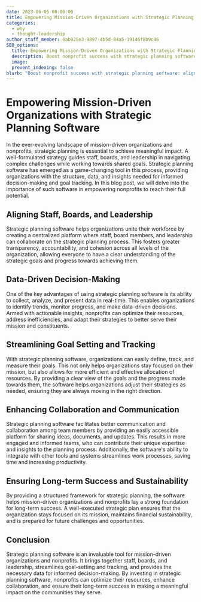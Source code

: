 ```yaml
---
date: 2023-06-05 00:00:00
title: Empowering Mission-Driven Organizations with Strategic Planning Software
categories:
  - why
  - thought-leadership
author_staff_member: 6ab925e3-9897-4b5d-84a5-19146f8b9c46
SEO_options:
  title: Empowering Mission-Driven Organizations with Strategic Planning Software
  description: Boost nonprofit success with strategic planning software: align teams, make data-driven decisions, streamline goals & enhance collaboration for long-term impact.
  image:
  prevent_indexing: false
blurb: "Boost nonprofit success with strategic planning software: align teams, make data-driven decisions, streamline goals & enhance collaboration for long-term impact."
---
```


# Empowering Mission-Driven Organizations with Strategic Planning Software

In the ever-evolving landscape of mission-driven organizations and nonprofits, strategic planning is essential to achieve meaningful impact. A well-formulated strategy guides staff, boards, and leadership in navigating complex challenges while working towards shared goals. Strategic planning software has emerged as a game-changing tool in this process, providing organizations with the structure, data, and insights needed for informed decision-making and goal tracking. In this blog post, we will delve into the importance of such software in empowering nonprofits to reach their full potential.

## Aligning Staff, Boards, and Leadership
Strategic planning software helps organizations unite their workforce by creating a centralized platform where staff, board members, and leadership can collaborate on the strategic planning process. This fosters greater transparency, accountability, and cohesion across all levels of the organization, allowing everyone to have a clear understanding of the strategic goals and progress towards achieving them.

## Data-Driven Decision-Making
One of the key advantages of using strategic planning software is its ability to collect, analyze, and present data in real-time. This enables organizations to identify trends, monitor progress, and make data-driven decisions. Armed with actionable insights, nonprofits can optimize their resources, address inefficiencies, and adapt their strategies to better serve their mission and constituents.

## Streamlining Goal Setting and Tracking
With strategic planning software, organizations can easily define, track, and measure their goals. This not only helps organizations stay focused on their mission, but also allows for more efficient and effective allocation of resources. By providing a clear view of the goals and the progress made towards them, the software helps organizations adjust their strategies as needed, ensuring they are always moving in the right direction.

## Enhancing Collaboration and Communication
Strategic planning software facilitates better communication and collaboration among team members by providing an easily accessible platform for sharing ideas, documents, and updates. This results in more engaged and informed teams, who can contribute their unique expertise and insights to the planning process. Additionally, the software's ability to integrate with other tools and systems streamlines work processes, saving time and increasing productivity.

## Ensuring Long-term Success and Sustainability
By providing a structured framework for strategic planning, the software helps mission-driven organizations and nonprofits lay a strong foundation for long-term success. A well-executed strategic plan ensures that the organization stays focused on its mission, maintains financial sustainability, and is prepared for future challenges and opportunities.

## Conclusion

Strategic planning software is an invaluable tool for mission-driven organizations and nonprofits. It brings together staff, boards, and leadership, streamlines goal-setting and tracking, and provides the necessary data for informed decision-making. By investing in strategic planning software, nonprofits can optimize their resources, enhance collaboration, and ensure their long-term success in making a meaningful impact on the communities they serve.